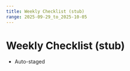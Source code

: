 ```yaml
---
title: Weekly Checklist (stub)
range: 2025-09-29_to_2025-10-05
---
```


# Weekly Checklist (stub)
- Auto-staged
